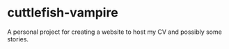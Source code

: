 # cuttlefish-vampire
A personal project for creating a website to host my CV and possibly some stories.
